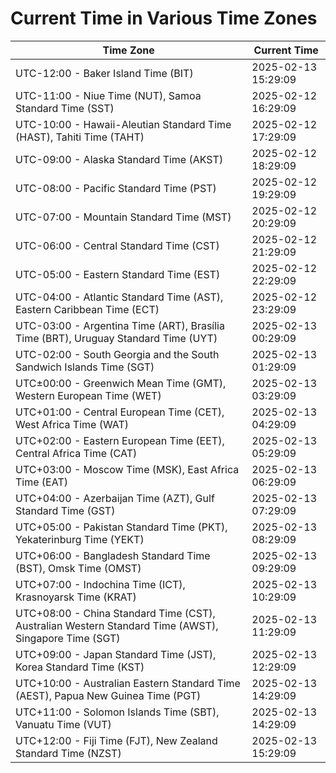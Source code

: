 # Current Time in Various Time Zones

| Time Zone | Current Time |
|-----------|--------------|
| UTC-12:00 - Baker Island Time (BIT) | 2025-02-13 15:29:09 |
| UTC-11:00 - Niue Time (NUT), Samoa Standard Time (SST) | 2025-02-12 16:29:09 |
| UTC-10:00 - Hawaii-Aleutian Standard Time (HAST), Tahiti Time (TAHT) | 2025-02-12 17:29:09 |
| UTC-09:00 - Alaska Standard Time (AKST) | 2025-02-12 18:29:09 |
| UTC-08:00 - Pacific Standard Time (PST) | 2025-02-12 19:29:09 |
| UTC-07:00 - Mountain Standard Time (MST) | 2025-02-12 20:29:09 |
| UTC-06:00 - Central Standard Time (CST) | 2025-02-12 21:29:09 |
| UTC-05:00 - Eastern Standard Time (EST) | 2025-02-12 22:29:09 |
| UTC-04:00 - Atlantic Standard Time (AST), Eastern Caribbean Time (ECT) | 2025-02-12 23:29:09 |
| UTC-03:00 - Argentina Time (ART), Brasília Time (BRT), Uruguay Standard Time (UYT) | 2025-02-13 00:29:09 |
| UTC-02:00 - South Georgia and the South Sandwich Islands Time (SGT) | 2025-02-13 01:29:09 |
| UTC±00:00 - Greenwich Mean Time (GMT), Western European Time (WET) | 2025-02-13 03:29:09 |
| UTC+01:00 - Central European Time (CET), West Africa Time (WAT) | 2025-02-13 04:29:09 |
| UTC+02:00 - Eastern European Time (EET), Central Africa Time (CAT) | 2025-02-13 05:29:09 |
| UTC+03:00 - Moscow Time (MSK), East Africa Time (EAT) | 2025-02-13 06:29:09 |
| UTC+04:00 - Azerbaijan Time (AZT), Gulf Standard Time (GST) | 2025-02-13 07:29:09 |
| UTC+05:00 - Pakistan Standard Time (PKT), Yekaterinburg Time (YEKT) | 2025-02-13 08:29:09 |
| UTC+06:00 - Bangladesh Standard Time (BST), Omsk Time (OMST) | 2025-02-13 09:29:09 |
| UTC+07:00 - Indochina Time (ICT), Krasnoyarsk Time (KRAT) | 2025-02-13 10:29:09 |
| UTC+08:00 - China Standard Time (CST), Australian Western Standard Time (AWST), Singapore Time (SGT) | 2025-02-13 11:29:09 |
| UTC+09:00 - Japan Standard Time (JST), Korea Standard Time (KST) | 2025-02-13 12:29:09 |
| UTC+10:00 - Australian Eastern Standard Time (AEST), Papua New Guinea Time (PGT) | 2025-02-13 14:29:09 |
| UTC+11:00 - Solomon Islands Time (SBT), Vanuatu Time (VUT) | 2025-02-13 14:29:09 |
| UTC+12:00 - Fiji Time (FJT), New Zealand Standard Time (NZST) | 2025-02-13 15:29:09 |
